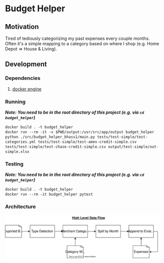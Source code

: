 # Budget Helper

## Motivation

Tired of tediously categorizing my past expenses every couple months. Often it's a simple mapping to a category based on where I shop (e.g. Home Depot => House & Living).

## Development

### Dependencies

1. [docker engine](https://docs.docker.com/engine/install/)

### Running

**_Note: You need to be in the root directory of this project (e.g. via `cd budget_helper`)_**

```
docker build . -t budget_helper
docker run --rm -it -v $PWD/output:/usr/src/app/output budget_helper python ./src/budget_helper_bhass1/main.py tests/test-simple/test-categories.yml tests/test-simple/test-amex-credit-simple.csv tests/test-simple/test-chase-credit-simple.csv output/test-simple/out-simple.xlsx
```

### Testing

**_Note: You need to be in the root directory of this project (e.g. via `cd budget_helper`)_**

```
docker build . -t budget_helper
docker run --rm -it budget_helper pytest
```

### Architecture

![](./budgetHelper-Architecture.drawio.svg)

